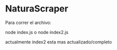 ﻿# NaturaScraper
Para correr el archivo:

node index.js o
node index2.js

actualmente index2 esta mas actualizado/completo
